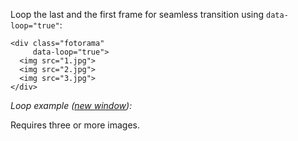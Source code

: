 Loop the last and the first frame for seamless transition using `data-loop="true"`:

	<div class="fotorama"
	     data-loop="true">
	  <img src="1.jpg">
	  <img src="2.jpg">
	  <img src="3.jpg">
	</div>

_Loop example (<a href="/<>/loop.html" target="_blank">new window</a>):_

<div class="fotorama-wrap"><div class="fotorama"
     data-width="700"
     data-ratio="3/2"
     data-max-width="100%"
     data-loop="true">
	<a href="http://fotorama.s3.amazonaws.com/i/okonechnikov/25-lo.jpg"></a>
	<a href="http://fotorama.s3.amazonaws.com/i/okonechnikov/9-lo.jpg"></a>
	<a href="http://fotorama.s3.amazonaws.com/i/okonechnikov/26-lo.jpg"></a>
</div></div>

Requires three or&nbsp;more images.